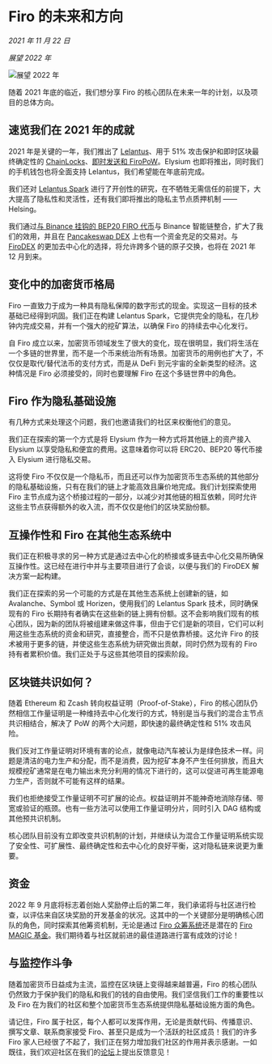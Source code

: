 # Firo 的未来和方向

_2021 年 11 月 22 日_

_展望 2022 年_

![展望 2022 年](https://firo.org/blog/assets/firo_looking_ahead_2022.png)

随着 2021 年底的临近，我们想分享 Firo 的核心团队在未来一年的计划，以及项目的总体方向。

## 速览我们在 2021 年的成就

2021 年是关键的一年，我们推出了 [Lelantus](https://firo.org/2021/01/06/lelantus-activating-on-firo.html)、用于 51% 攻击保护和即时区块最终确定性的 [ChainLocks](https://firo.org/2021/01/28/chainlocks-activated-mainnet.html)、[即时发送和 FiroPoW](https://firo.org/2021/10/01/firopow-and-instantsend-release.html)。Elysium 也即将推出，同时我们的手机钱包也将全面支持 Lelantus，我们希望能在年底前完成。

我们还对 [Lelantus Spark](https://firo.org/2021/08/24/presenting-lelantus-spark.html) 进行了开创性的研究，在不牺牲无需信任的前提下，大大提高了隐私性和灵活性，还有我们即将推出的隐私主节点质押机制 —— Helsing。

我们通过[与 Binance 挂钩的 BEP20 FIRO 代币](https://www.coingecko.com/en/coins/binance-peg-firo)与 Binance 智能链整合，扩大了我们的效用，并且在 [Pancakeswap DEX](https://pancakeswap.finance/swap?inputCurrency=0xbb4cdb9cbd36b01bd1cbaebf2de08d9173bc095c&outputCurrency=0xd5d0322b6bab6a762c79f8c81a0b674778e13aed) 上也有一个资金充足的交易对。与 [FiroDEX](https://github.com/firoorg/FiroDEX-Desktop) 的更加去中心化的选择，将允许跨多个链的原子交换，也将在 2021 年 12 月到来。

## 变化中的加密货币格局

Firo 一直致力于成为一种具有隐私保障的数字形式的现金。实现这一目标的技术基础已经得到巩固。我们正在构建 Lelantus Spark，它提供完全的隐私，在几秒钟内完成交易，并有一个强大的挖矿算法，以确保 Firo 的持续去中心化发行。

自 Firo 成立以来，加密货币领域发生了很大的变化，现在很明显，我们将生活在一个多链的世界里，而不是一个币来统治所有场景。加密货币的用例也扩大了，不仅仅是取代/替代法币的支付方式，而是从 DeFi 到元宇宙的全新类型的经济。这种情况是 Firo 必须接受的，同时也要理解 Firo 在这个多链世界中的角色。

## Firo 作为隐私基础设施

有几种方式来处理这个问题，我们也邀请我们的社区来权衡他们的意见。

我们正在探索的第一个方式是将 Elysium 作为一种方式将其他链上的资产接入 Elysium 以享受隐私和便宜的费用。这意味着你可以将 ERC20、BEP20 等代币接入 Elysium 进行隐私交易。

这将使 Firo 不仅仅是一个隐私币，而且还可以作为加密货币生态系统的其他部分的隐私基础设施，只有在我们的链上才能高效且廉价地完成。我们计划探索使用 Firo 主节点成为这个桥接过程的一部分，以减少对其他链的相互依赖，同时允许这些主节点获得额外的收入流，而不仅仅是他们的区块奖励份额。

## 互操作性和 Firo 在其他生态系统中

我们正在积极寻求的另一种方式是通过去中心化的桥接或多链去中心化交易所确保互操作性。这已经在进行中并与主要项目进行了会谈，以便与我们的 FiroDEX 解决方案一起构建。

我们正在探索的另一个可能的方式是在其他生态系统上创建新的链，如 Avalanche、Symbol 或 Horizen，使用我们的 Lelantus Spark 技术，同时确保现有的 Firo 长期持有者确实在这些新的链上拥有份额。这不会影响我们现有的核心团队，因为新的团队将被组建来做这件事，但由于它们是新的项目，它们可以利用这些生态系统的资金和研究，直接整合，而不只是依靠桥接。这允许 Firo 的技术被用于更多的链，并使这些生态系统为研究做出贡献，同时仍然为现有的 Firo 持有者累积价值。我们正处于与这些其他项目的探索阶段。

## 区块链共识如何？

随着 Ethereum 和 Zcash 转向权益证明（Proof-of-Stake），Firo 的核心团队仍然相信工作量证明是一种维持去中心化发行的方式，特别是当与我们的混合主节点共识相结合，解决了 PoW 的两个大问题，即快速的最终确定性和 51% 攻击风险。

我们反对工作量证明对环境有害的论点，就像电动汽车被认为是绿色技术一样。问题是清洁的电力生产和分配，而不是消费，因为挖矿本身不产生任何排放，而且大规模挖矿通常是在电力输出未充分利用的情况下进行的，这可以促进可再生能源电力生产，否则就不可能有这样的结果。

我们也拒绝接受工作量证明不可扩展的论点。权益证明并不能神奇地消除存储、带宽或验证的瓶颈。也有一些方法可以使用工作量证明分片，同时引入 DAG 结构或其他预共识机制。

核心团队目前没有立即改变共识机制的计划，并继续认为混合工作量证明系统实现了安全性、可扩展性、最终确定性和去中心化的良好平衡，这对隐私链来说更为重要。

## 资金

2022 年 9 月底将标志着创始人奖励停止后的第二年，我们承诺将与社区进行检查，以评估来自区块奖励的开发基金的状况。这其中的一个关键部分是明确核心团队的角色，同时探索其他筹资机制，无论是通过 [Firo 众筹系统](https://fcs.firo.org/)还是潜在的 [Firo MAGIC 基金](https://forum.firo.org/t/seeking-feedback-on-a-magic-firo-fund)。我们期待着与社区就前进的最佳道路进行富有成效的讨论！

## 与监控作斗争

随着加密货币日益成为主流，监控在区块链上变得越来越普遍，Firo 的核心团队仍然致力于保护我们的隐私和我们的钱的自由使用。我们坚信我们工作的重要性以及 Firo 在为我们的社区和整个加密货币生态系统提供隐私基础设施方面的角色。

请记住，Firo 属于社区，每个人都可以发挥作用，无论是贡献代码、传播意识、撰写文章、联系商家接受 Firo、甚至只是成为一个活跃的社区成员！我们的许多 Firo 家人已经很了不起了，我们正在努力增加我们社区的作用并表示感谢。一如既往，我们欢迎社区在我们的[论坛](https://forum.firo.org/)上提出反馈意见！
